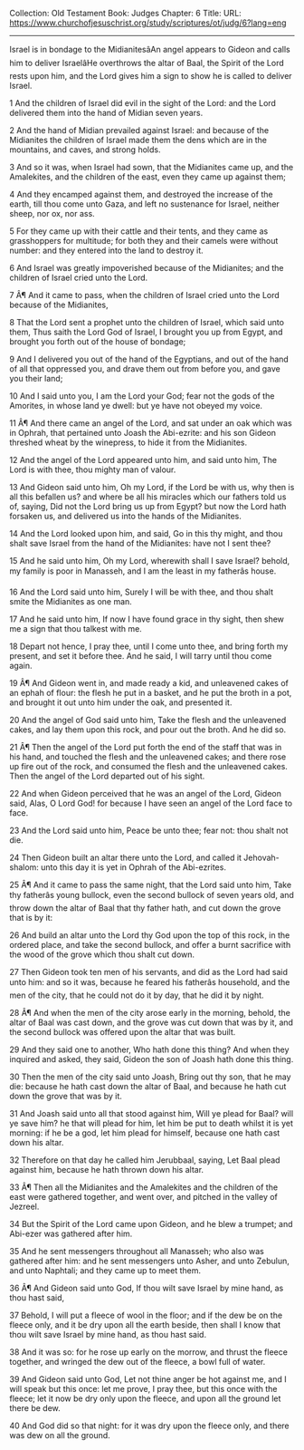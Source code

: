 Collection: Old Testament
Book: Judges
Chapter: 6
Title: 
URL: https://www.churchofjesuschrist.org/study/scriptures/ot/judg/6?lang=eng

---

Israel is in bondage to the MidianitesâAn angel appears to Gideon and calls him to deliver IsraelâHe overthrows the altar of Baal, the Spirit of the Lord rests upon him, and the Lord gives him a sign to show he is called to deliver Israel.

1 And the children of Israel did evil in the sight of the Lord: and the Lord delivered them into the hand of Midian seven years.

2 And the hand of Midian prevailed against Israel: and because of the Midianites the children of Israel made them the dens which are in the mountains, and caves, and strong holds.

3 And so it was, when Israel had sown, that the Midianites came up, and the Amalekites, and the children of the east, even they came up against them;

4 And they encamped against them, and destroyed the increase of the earth, till thou come unto Gaza, and left no sustenance for Israel, neither sheep, nor ox, nor ass.

5 For they came up with their cattle and their tents, and they came as grasshoppers for multitude; for both they and their camels were without number: and they entered into the land to destroy it.

6 And Israel was greatly impoverished because of the Midianites; and the children of Israel cried unto the Lord.

7 Â¶ And it came to pass, when the children of Israel cried unto the Lord because of the Midianites,

8 That the Lord sent a prophet unto the children of Israel, which said unto them, Thus saith the Lord God of Israel, I brought you up from Egypt, and brought you forth out of the house of bondage;

9 And I delivered you out of the hand of the Egyptians, and out of the hand of all that oppressed you, and drave them out from before you, and gave you their land;

10 And I said unto you, I am the Lord your God; fear not the gods of the Amorites, in whose land ye dwell: but ye have not obeyed my voice.

11 Â¶ And there came an angel of the Lord, and sat under an oak which was in Ophrah, that pertained unto Joash the Abi-ezrite: and his son Gideon threshed wheat by the winepress, to hide it from the Midianites.

12 And the angel of the Lord appeared unto him, and said unto him, The Lord is with thee, thou mighty man of valour.

13 And Gideon said unto him, Oh my Lord, if the Lord be with us, why then is all this befallen us? and where be all his miracles which our fathers told us of, saying, Did not the Lord bring us up from Egypt? but now the Lord hath forsaken us, and delivered us into the hands of the Midianites.

14 And the Lord looked upon him, and said, Go in this thy might, and thou shalt save Israel from the hand of the Midianites: have not I sent thee?

15 And he said unto him, Oh my Lord, wherewith shall I save Israel? behold, my family is poor in Manasseh, and I am the least in my fatherâs house.

16 And the Lord said unto him, Surely I will be with thee, and thou shalt smite the Midianites as one man.

17 And he said unto him, If now I have found grace in thy sight, then shew me a sign that thou talkest with me.

18 Depart not hence, I pray thee, until I come unto thee, and bring forth my present, and set it before thee. And he said, I will tarry until thou come again.

19 Â¶ And Gideon went in, and made ready a kid, and unleavened cakes of an ephah of flour: the flesh he put in a basket, and he put the broth in a pot, and brought it out unto him under the oak, and presented it.

20 And the angel of God said unto him, Take the flesh and the unleavened cakes, and lay them upon this rock, and pour out the broth. And he did so.

21 Â¶ Then the angel of the Lord put forth the end of the staff that was in his hand, and touched the flesh and the unleavened cakes; and there rose up fire out of the rock, and consumed the flesh and the unleavened cakes. Then the angel of the Lord departed out of his sight.

22 And when Gideon perceived that he was an angel of the Lord, Gideon said, Alas, O Lord God! for because I have seen an angel of the Lord face to face.

23 And the Lord said unto him, Peace be unto thee; fear not: thou shalt not die.

24 Then Gideon built an altar there unto the Lord, and called it Jehovah-shalom: unto this day it is yet in Ophrah of the Abi-ezrites.

25 Â¶ And it came to pass the same night, that the Lord said unto him, Take thy fatherâs young bullock, even the second bullock of seven years old, and throw down the altar of Baal that thy father hath, and cut down the grove that is by it:

26 And build an altar unto the Lord thy God upon the top of this rock, in the ordered place, and take the second bullock, and offer a burnt sacrifice with the wood of the grove which thou shalt cut down.

27 Then Gideon took ten men of his servants, and did as the Lord had said unto him: and so it was, because he feared his fatherâs household, and the men of the city, that he could not do it by day, that he did it by night.

28 Â¶ And when the men of the city arose early in the morning, behold, the altar of Baal was cast down, and the grove was cut down that was by it, and the second bullock was offered upon the altar that was built.

29 And they said one to another, Who hath done this thing? And when they inquired and asked, they said, Gideon the son of Joash hath done this thing.

30 Then the men of the city said unto Joash, Bring out thy son, that he may die: because he hath cast down the altar of Baal, and because he hath cut down the grove that was by it.

31 And Joash said unto all that stood against him, Will ye plead for Baal? will ye save him? he that will plead for him, let him be put to death whilst it is yet morning: if he be a god, let him plead for himself, because one hath cast down his altar.

32 Therefore on that day he called him Jerubbaal, saying, Let Baal plead against him, because he hath thrown down his altar.

33 Â¶ Then all the Midianites and the Amalekites and the children of the east were gathered together, and went over, and pitched in the valley of Jezreel.

34 But the Spirit of the Lord came upon Gideon, and he blew a trumpet; and Abi-ezer was gathered after him.

35 And he sent messengers throughout all Manasseh; who also was gathered after him: and he sent messengers unto Asher, and unto Zebulun, and unto Naphtali; and they came up to meet them.

36 Â¶ And Gideon said unto God, If thou wilt save Israel by mine hand, as thou hast said,

37 Behold, I will put a fleece of wool in the floor; and if the dew be on the fleece only, and it be dry upon all the earth beside, then shall I know that thou wilt save Israel by mine hand, as thou hast said.

38 And it was so: for he rose up early on the morrow, and thrust the fleece together, and wringed the dew out of the fleece, a bowl full of water.

39 And Gideon said unto God, Let not thine anger be hot against me, and I will speak but this once: let me prove, I pray thee, but this once with the fleece; let it now be dry only upon the fleece, and upon all the ground let there be dew.

40 And God did so that night: for it was dry upon the fleece only, and there was dew on all the ground.
